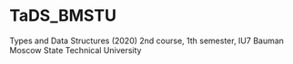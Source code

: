 # TaDS_BMSTU
Types and Data Structures (2020) 2nd course, 1th semester, IU7 Bauman Moscow State Technical University

